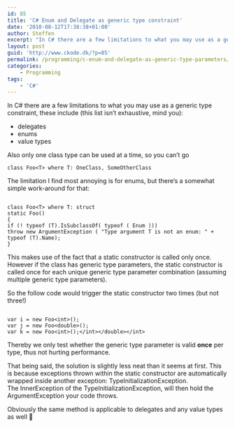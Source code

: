 ```yaml
---
id: 85
title: 'C# Enum and Delegate as generic type constraint'
date: '2010-08-12T17:38:38+01:00'
author: Steffen
excerpt: "In C# there are a few limitations to what you may use as a generic type constraint. These include delegates and enums to name a few.\r\n\r\nHowever there's a somewhat easy way to work around this limitation..."
layout: post
guid: 'http://www.ckode.dk/?p=85'
permalink: /programming/c-enum-and-delegate-as-generic-type-parameters/
categories:
    - Programming
tags:
    - 'C#'
---
```


In C# there are a few limitations to what you may use as a generic type constraint, these include (this list isn’t exhaustive, mind you):

- delegates
- enums
- value types

Also only one class type can be used at a time, so you can’t go

```
class Foo<T> where T: OneClass, SomeOtherClass
```

The limitation I find most annoying is for enums, but there’s a somewhat simple work-around for that:

```

class Foo<T> where T: struct
static Foo()
{
if (! typeof (T).IsSubclassOf( typeof ( Enum )))
throw new ArgumentException ( "Type argument T is not an enum: " + typeof (T).Name);
}
```

This makes use of the fact that a static constructor is called only once. However if the class has generic type parameters, the static constructor is called once for each unique generic type parameter combination (assuming multiple generic type parameters).

So the follow code would trigger the static constructor two times (but not three!)

```

var i = new Foo<int>();
var j = new Foo<double>();
var k = new Foo<int>();</int></double></int>
```

Thereby we only test whether the generic type parameter is valid **once** per type, thus not hurting performance.

That being said, the solution is slightly less neat than it seems at first. This is because exceptions thrown within the static constructor are automatically wrapped inside another exception: TypeInitializationException.  
The InnerException of the TypeInitializationException, will then hold the ArgumentException your code throws.

Obviously the same method is applicable to delegates and any value types as well 🙂